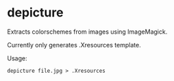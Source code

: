 # depicture

Extracts colorschemes from images using ImageMagick.

Currently only generates .Xresources template.

Usage:

```
depicture file.jpg > .Xresources
```

